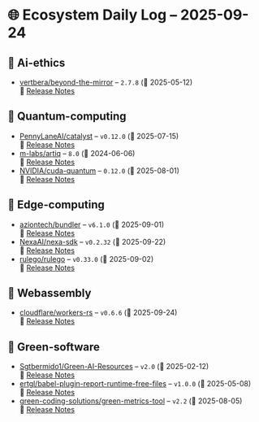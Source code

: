 # 🌐 Ecosystem Daily Log – 2025-09-24

## 🔹 Ai-ethics
- [vertbera/beyond-the-mirror](https://github.com/vertbera/beyond-the-mirror/releases/tag/2.7.8) – `2.7.8` (📅 2025-05-12)  
  🔗 [Release Notes](https://github.com/vertbera/beyond-the-mirror/releases/tag/2.7.8)

## 🔹 Quantum-computing
- [PennyLaneAI/catalyst](https://github.com/PennyLaneAI/catalyst/releases/tag/v0.12.0) – `v0.12.0` (📅 2025-07-15)  
  🔗 [Release Notes](https://github.com/PennyLaneAI/catalyst/releases/tag/v0.12.0)
- [m-labs/artiq](https://github.com/m-labs/artiq/releases/tag/8.0) – `8.0` (📅 2024-06-06)  
  🔗 [Release Notes](https://github.com/m-labs/artiq/releases/tag/8.0)
- [NVIDIA/cuda-quantum](https://github.com/NVIDIA/cuda-quantum/releases/tag/0.12.0) – `0.12.0` (📅 2025-08-01)  
  🔗 [Release Notes](https://github.com/NVIDIA/cuda-quantum/releases/tag/0.12.0)

## 🔹 Edge-computing
- [aziontech/bundler](https://github.com/aziontech/bundler/releases/tag/v6.1.0) – `v6.1.0` (📅 2025-09-01)  
  🔗 [Release Notes](https://github.com/aziontech/bundler/releases/tag/v6.1.0)
- [NexaAI/nexa-sdk](https://github.com/NexaAI/nexa-sdk/releases/tag/v0.2.32) – `v0.2.32` (📅 2025-09-22)  
  🔗 [Release Notes](https://github.com/NexaAI/nexa-sdk/releases/tag/v0.2.32)
- [rulego/rulego](https://github.com/rulego/rulego/releases/tag/v0.33.0) – `v0.33.0` (📅 2025-09-02)  
  🔗 [Release Notes](https://github.com/rulego/rulego/releases/tag/v0.33.0)

## 🔹 Webassembly
- [cloudflare/workers-rs](https://github.com/cloudflare/workers-rs/releases/tag/v0.6.6) – `v0.6.6` (📅 2025-09-24)  
  🔗 [Release Notes](https://github.com/cloudflare/workers-rs/releases/tag/v0.6.6)

## 🔹 Green-software
- [Sgtbermido1/Green-AI-Resources](https://github.com/Sgtbermido1/Green-AI-Resources/releases/tag/v2.0) – `v2.0` (📅 2025-02-12)  
  🔗 [Release Notes](https://github.com/Sgtbermido1/Green-AI-Resources/releases/tag/v2.0)
- [ertgl/babel-plugin-report-runtime-free-files](https://github.com/ertgl/babel-plugin-report-runtime-free-files/releases/tag/v1.0.0) – `v1.0.0` (📅 2025-05-08)  
  🔗 [Release Notes](https://github.com/ertgl/babel-plugin-report-runtime-free-files/releases/tag/v1.0.0)
- [green-coding-solutions/green-metrics-tool](https://github.com/green-coding-solutions/green-metrics-tool/releases/tag/v2.2) – `v2.2` (📅 2025-08-05)  
  🔗 [Release Notes](https://github.com/green-coding-solutions/green-metrics-tool/releases/tag/v2.2)